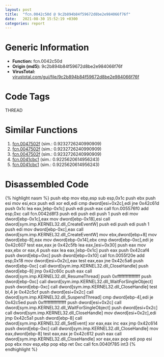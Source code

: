 ```yaml
---
layout: post
title:  "fcn.0042c50d @ 9c2b894b84f59672d8be2e984066f76f"
date:   2021-08-30 15:52:19 +0300
categories: report
---
```


# Generic Information
- **Function:** fcn.0042c50d
- **Origin (md5):** 9c2b894b84f59672d8be2e984066f76f
- **VirusTotal:** [virustotal.com/gui/file/9c2b894b84f59672d8be2e984066f76f][virustotal_ref]

# Code Tags
<span class="tag" id="THREAD">THREAD</span>


# Similar Functions

1. [fcn.0047502f][similar_1_ref] (sim.: 0.9232726240990909)
2. [fcn.0047502f][similar_2_ref] (sim.: 0.9232726240990909)
3. [fcn.0047502f][similar_3_ref] (sim.: 0.9232726240990909)
4. [fcn.0041cbc1][similar_4_ref] (sim.: 0.9225620614956243)
5. [fcn.0041cbc1][similar_5_ref] (sim.: 0.9225620614956243)


# Disassembled Code

{% highlight nasm %}
push ebp
mov ebp,esp
sub esp,0x1c
push ebx
push esi
mov esi,ecx
push edi
xor edi,edi
cmp dword[esi+0x2c],edi
jne 0x42c61d
push 0x1c
lea eax,[ebp-0x1c]
push edi
push eax
call fcn.005576f0
add esp,0xc
call fcn.0042d8f3
push edi
push edi
push 1
push edi
mov dword[ebp-0x1c],eax
mov dword[ebp-0x18],esi
call dword[sym.imp.KERNEL32.dll_CreateEventW]
push edi
push edi
push 1
push edi
mov dword[ebp-0xc],eax
call dword[sym.imp.KERNEL32.dll_CreateEventW]
mov ebx,dword[ebp+8]
mov dword[ebp-8],eax
mov dword[ebp-0x14],ebx
cmp dword[ebp-0xc],edi
je 0x42c607
test eax,eax
je 0x42c5fb
lea eax,[esi+0x30]
push eax
mov eax,ebx
or eax,4
push eax
lea eax,[ebp-0x1c]
push eax
push 0x42caf4
push dword[ebp+0xc]
push dword[ebp+0x10]
call fcn.0055f20e
add esp,0x18
mov dword[esi+0x2c],eax
test eax,eax
jne 0x42c5a6
push dword[ebp-0xc]
call dword[sym.imp.KERNEL32.dll_CloseHandle]
push dword[ebp-8]
jmp 0x42c60c
push eax
call dword[sym.imp.KERNEL32.dll_ResumeThread]
push 0xffffffffffffffff
push dword[ebp-0xc]
call dword[sym.imp.KERNEL32.dll_WaitForSingleObject]
push dword[ebp-0xc]
call dword[sym.imp.KERNEL32.dll_CloseHandle]
test bl,4
je 0x42c5cf
push dword[esi+0x2c]
call dword[sym.imp.KERNEL32.dll_SuspendThread]
cmp dword[ebp-4],edi
je 0x42c5ed
push 0xffffffffffffffff
push dword[esi+0x2c]
call dword[sym.imp.KERNEL32.dll_WaitForSingleObject]
push dword[esi+0x2c]
call dword[sym.imp.KERNEL32.dll_CloseHandle]
mov dword[esi+0x2c],edi
jmp 0x42c5a1
push dword[ebp-8]
call dword[sym.imp.KERNEL32.dll_SetEvent]
xor eax,eax
inc eax
jmp 0x42c614
push dword[ebp-0xc]
call dword[sym.imp.KERNEL32.dll_CloseHandle]
mov eax,dword[ebp-8]
test eax,eax
je 0x42c612
push eax
call dword[sym.imp.KERNEL32.dll_CloseHandle]
xor eax,eax
pop edi
pop esi
pop ebx
mov esp,ebp
pop ebp
ret 0xc
call fcn.0040f785
int3 
{% endhighlight %}


[similar_1_ref]: /report/fcn.0047502f@fb9b7d22bc1c143ac66b0575cbdd088d
[similar_2_ref]: /report/fcn.0047502f@152885a790b99953ce23874f0947b7bd
[similar_3_ref]: /report/fcn.0047502f@912f1d013a0d6151bc7a7cef6da1b2a0
[similar_4_ref]: /report/fcn.0041cbc1@912f1d013a0d6151bc7a7cef6da1b2a0
[similar_5_ref]: /report/fcn.0041cbc1@fb9b7d22bc1c143ac66b0575cbdd088d
[virustotal_ref]: https://www.virustotal.com/gui/file/9c2b894b84f59672d8be2e984066f76f